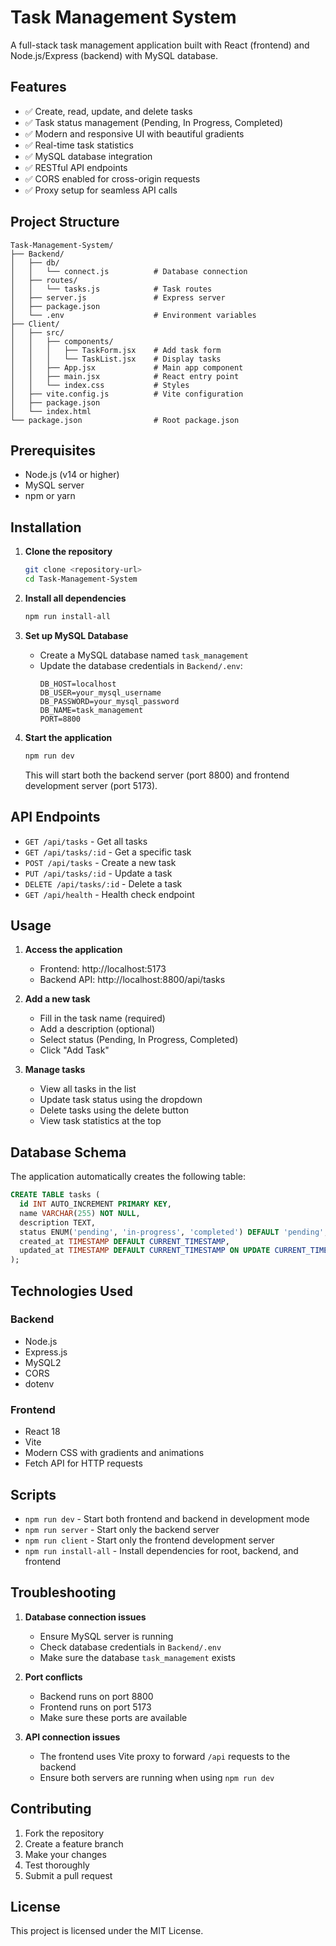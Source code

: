 # Task Management System

A full-stack task management application built with React (frontend) and Node.js/Express (backend) with MySQL database.

## Features

- ✅ Create, read, update, and delete tasks
- ✅ Task status management (Pending, In Progress, Completed)
- ✅ Modern and responsive UI with beautiful gradients
- ✅ Real-time task statistics
- ✅ MySQL database integration
- ✅ RESTful API endpoints
- ✅ CORS enabled for cross-origin requests
- ✅ Proxy setup for seamless API calls

## Project Structure

```
Task-Management-System/
├── Backend/
│   ├── db/
│   │   └── connect.js          # Database connection
│   ├── routes/
│   │   └── tasks.js            # Task routes
│   ├── server.js               # Express server
│   ├── package.json
│   └── .env                    # Environment variables
├── Client/
│   ├── src/
│   │   ├── components/
│   │   │   ├── TaskForm.jsx    # Add task form
│   │   │   └── TaskList.jsx    # Display tasks
│   │   ├── App.jsx             # Main app component
│   │   ├── main.jsx            # React entry point
│   │   └── index.css           # Styles
│   ├── vite.config.js          # Vite configuration
│   ├── package.json
│   └── index.html
└── package.json                # Root package.json
```

## Prerequisites

- Node.js (v14 or higher)
- MySQL server
- npm or yarn

## Installation

1. **Clone the repository**
   ```bash
   git clone <repository-url>
   cd Task-Management-System
   ```

2. **Install all dependencies**
   ```bash
   npm run install-all
   ```

3. **Set up MySQL Database**
   - Create a MySQL database named `task_management`
   - Update the database credentials in `Backend/.env`:
     ```
     DB_HOST=localhost
     DB_USER=your_mysql_username
     DB_PASSWORD=your_mysql_password
     DB_NAME=task_management
     PORT=8800
     ```

4. **Start the application**
   ```bash
   npm run dev
   ```

   This will start both the backend server (port 8800) and frontend development server (port 5173).

## API Endpoints

- `GET /api/tasks` - Get all tasks
- `GET /api/tasks/:id` - Get a specific task
- `POST /api/tasks` - Create a new task
- `PUT /api/tasks/:id` - Update a task
- `DELETE /api/tasks/:id` - Delete a task
- `GET /api/health` - Health check endpoint

## Usage

1. **Access the application**
   - Frontend: http://localhost:5173
   - Backend API: http://localhost:8800/api/tasks

2. **Add a new task**
   - Fill in the task name (required)
   - Add a description (optional)
   - Select status (Pending, In Progress, Completed)
   - Click "Add Task"

3. **Manage tasks**
   - View all tasks in the list
   - Update task status using the dropdown
   - Delete tasks using the delete button
   - View task statistics at the top

## Database Schema

The application automatically creates the following table:

```sql
CREATE TABLE tasks (
  id INT AUTO_INCREMENT PRIMARY KEY,
  name VARCHAR(255) NOT NULL,
  description TEXT,
  status ENUM('pending', 'in-progress', 'completed') DEFAULT 'pending',
  created_at TIMESTAMP DEFAULT CURRENT_TIMESTAMP,
  updated_at TIMESTAMP DEFAULT CURRENT_TIMESTAMP ON UPDATE CURRENT_TIMESTAMP
);
```

## Technologies Used

### Backend
- Node.js
- Express.js
- MySQL2
- CORS
- dotenv

### Frontend
- React 18
- Vite
- Modern CSS with gradients and animations
- Fetch API for HTTP requests

## Scripts

- `npm run dev` - Start both frontend and backend in development mode
- `npm run server` - Start only the backend server
- `npm run client` - Start only the frontend development server
- `npm run install-all` - Install dependencies for root, backend, and frontend

## Troubleshooting

1. **Database connection issues**
   - Ensure MySQL server is running
   - Check database credentials in `Backend/.env`
   - Make sure the database `task_management` exists

2. **Port conflicts**
   - Backend runs on port 8800
   - Frontend runs on port 5173
   - Make sure these ports are available

3. **API connection issues**
   - The frontend uses Vite proxy to forward `/api` requests to the backend
   - Ensure both servers are running when using `npm run dev`

## Contributing

1. Fork the repository
2. Create a feature branch
3. Make your changes
4. Test thoroughly
5. Submit a pull request

## License

This project is licensed under the MIT License.